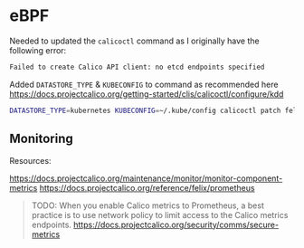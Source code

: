 # eBPF

Needed to updated the `calicoctl` command as I originally have the following error:

```bash
Failed to create Calico API client: no etcd endpoints specified
```

Added `DATASTORE_TYPE` & `KUBECONFIG` to command as recommended here https://docs.projectcalico.org/getting-started/clis/calicoctl/configure/kdd

```bash
DATASTORE_TYPE=kubernetes KUBECONFIG=~/.kube/config calicoctl patch felixconfiguration default --patch='{"spec": {"bpfEnabled": true}}'
```

## Monitoring

Resources:

https://docs.projectcalico.org/maintenance/monitor/monitor-component-metrics
https://docs.projectcalico.org/reference/felix/prometheus

> TODO: When you enable Calico metrics to Prometheus, a best practice is to use network policy to limit access to the Calico metrics endpoints. https://docs.projectcalico.org/security/comms/secure-metrics
